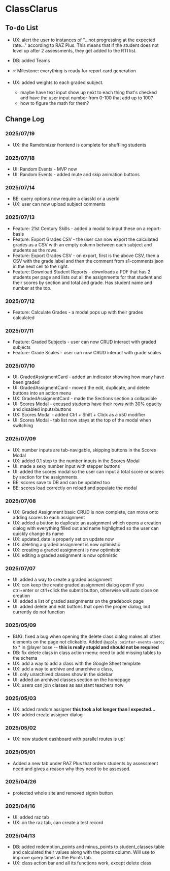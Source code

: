 # ClassClarus

## To-do List

- UX: alert the user to instances of "...not progressing at the expected rate..." according to RAZ Plus. This means that if the student does not level up after 2 assessments, they get added to the RTI list.
- DB: added Teams

- ⭐ Milestone: everything is ready for report card generation
- UX: added weights to each graded subject.
  - maybe have text input show up next to each thing that's checked and have the user input number from 0-100 that add up to 100?
  - how to figure the math for them?

## Change Log

### 2025/07/19

- UX: the Ramdomizer frontend is complete for shuffling students

### 2025/07/18

- UI: Random Events - MVP now
- UI: Random Events - added mute and skip animation buttons

### 2025/07/14

- BE: query options now require a classId or a userId
- UX: user can now upload subject comments

### 2025/07/13

- Feature: 21st Century Skills - added a modal to input these on a report-basis
- Feature: Export Grades CSV - the user can now export the calculated grades as a CSV with an empty column between each subject and students as the rows.
- Feature: Export Grades CSV - on export, first is the above CSV, then a CSV with the grade label and then the comment from s1-comments.json in the next cell to the right.
- Feature: Download Student Reports - downloads a PDF that has 2 students per page and lists out all the assignments for that student and their scores by section and total and grade. Has student name and number at the top.

### 2025/07/12

- Feature: Calculate Grades - a modal pops up with their grades calculated

### 2025/07/11

- Feature: Graded Subjects - user can now CRUD interact with graded subjects
- Feature: Grade Scales - user can now CRUD interact with grade scales

### 2025/07/10

- UI: GradedAssigmentCard - added an indicator showing how many have been graded
- UI: GradedAssigmentCard - moved the edit, duplicate, and delete buttons into an action menu
- UX: GradedAssigmentCard - made the Sections section a collapsible
- UI: Scores Modal - excused students have their rows with 30% opacity and disabled inputs/buttons
- UX: Scores Modal - added Ctrl + Shift + Click as a x50 modifier
- UI: Scores Modal - tab list now stays at the top of the modal when switching

### 2025/07/09

- UX: number inputs are tab-navigable, skipping buttons in the Scores Modal
- UX: added 0.1 step to the number inputs in the Scores Modal
- UI: made a sexy number input with stepper buttons
- UI: added the scores modal so the user can input a total score or scores by section for the assignments.
- BE: scores save to DB and can be updated too
- BE: scores load correctly on reload and populate the modal

### 2025/07/08

- UX: Graded Assignment basic CRUD is now complete, can move onto adding scores to each assignment
- UX: added a button to duplicate an assignment which opens a creation dialog with everything filled out and name highlighted so the user can quickly change its name
- UX: updated_date is properly set on update now
- UX: deleting a graded assignment is now optimistic
- UX: creating a graded assignment is now optimistic
- UX: editing a graded assignment is now optimistic

### 2025/07/07

- UI: added a way to create a graded assignment
- UX: can keep the create graded assignment dialog open if you ctrl+enter or ctrl+click the submit button, otherwise will auto close on creation
- UI: added a list of graded assignments on the gradebook page
- UI: added delete and edit buttons that open the proper dialog, but currently do not function

### 2025/05/09

- BUG: fixed a bug when opening the delete class dialog makes all other elements on the page not clickable. Added `@apply pointer-events-auto;` to \* in @layer base -- **this is really stupid and should not be required**
- DB: fix delete class in class action menu: need to add missing tables to the schema
- UX: add a way to add a class with the Google Sheet template
- UX: add a way to archive and unarchive a class,
- UI: only unarchived classes show in the sidebar
- UI: added an archived classes section on the homepage
- UX: users can join classes as assistant teachers now

### 2025/05/03

- UX: added random assigner **this took a lot longer than I expected...**
- UX: added create assigner dialog

### 2025/05/02

- UX: new student dashboard with parallel routes is up!

### 2025/05/01

- Added a new tab under RAZ Plus that orders students by assessment need and gives a reason why they need to be assessed.

### 2025/04/26

- protected whole site and removed signin button

### 2025/04/16

- UI: added raz tab
- UX: on the raz tab, can create a test record

### 2025/04/13

- DB: added redemption_points and minus_points to student_classes table and calculated their values along with the points column. Will use to improve query times in the Points tab.
- UX: class action bar and all its functions work, except delete class
